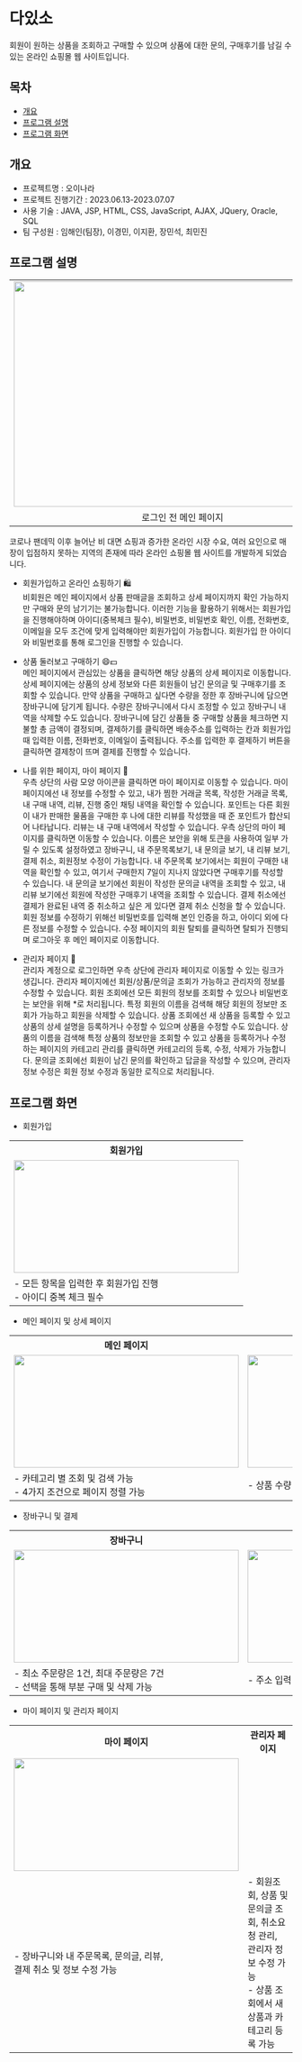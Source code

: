 # 다있소
회원이 원하는 상품을 조회하고 구매할 수 있으며 상품에 대한 문의, 구매후기를 남길 수 있는 온라인 쇼핑몰 웹 사이트입니다.

## 목차
  - [개요](#개요)
  - [프로그램 설명](#프로그램-설명)
  - [프로그램 화면](#프로그램-화면)
## 개요
  - 프로젝트명 : 오이나라
  - 프로젝트 진행기간 : 2023.06.13-2023.07.07
  - 사용 기술 : JAVA, JSP, HTML, CSS, JavaScript, AJAX, JQuery, Oracle, SQL
  - 팀 구성원 : 임해인(팀장), 이경민, 이지환, 장민석, 최민진

## 프로그램 설명
<div align="center">
  <table>
    <tr>
      <td>
        <img src="https://github.com/HaeinLim/DaitsoProject/assets/140698817/4a0a4ce8-de63-4836-aa6f-85bd7a49eff4" width="600" height="400">
      </td>
    </tr>
    <tr>
      <td align="center">로그인 전 메인 페이지</td>
    </tr>
  </table>
</div>
코로나 팬데믹 이후 늘어난 비 대면 쇼핑과 증가한 온라인 시장 수요, 여러 요인으로 매장이 입점하지 못하는 지역의 존재에 따라 온라인 쇼핑몰 웹 사이트를 개발하게 되었습니다.

  - 회원가입하고 온라인 쇼핑하기 🛍️ <br>
    비회원은 메인 페이지에서 상품 판매글을 조회하고 상세 페이지까지 확인 가능하지만 구매와 문의 남기기는 불가능합니다. 이러한 기능을 활용하기 위해서는 회원가입을 진행해야하며
    아이디(중복체크 필수), 비밀번호, 비밀번호 확인, 이름, 전화번호, 이메일을 모두 조건에 맞게 입력해야만 회원가입이 가능합니다. 회원가입 한 아이디와 비밀번호를 통해
    로그인을 진행할 수 있습니다.
    
  - 상품 둘러보고 구매하기 😄💵<br>
    메인 페이지에서 관심있는 상품을 클릭하면 해당 상품의 상세 페이지로 이동합니다. 상세 페이지에는 상품의 상세 정보와 다른 회원들이 남긴 문의글 및 구매후기를 조회할 수 있습니다.
    만약 상품을 구매하고 싶다면 수량을 정한 후 장바구니에 담으면 장바구니에 담기게 됩니다. 수량은 장바구니에서 다시 조정할 수 있고 장바구니 내역을 삭제할 수도 있습니다.
    장바구니에 담긴 상품들 중 구매할 상품을 체크하면 지불할 총 금액이 결정되며, 결제하기를 클릭하면 배송주소를 입력하는 칸과 회원가입 때 입력한 이름, 전화번호, 이메일이 출력됩니다.
    주소를 입력한 후 결제하기 버튼을 클릭하면 결제창이 뜨며 결제를 진행할 수 있습니다.

  - 나를 위한 페이지, 마이 페이지 📃 <br>
    우측 상단의 사람 모양 아이콘을 클릭하면 마이 페이지로 이동할 수 있습니다. 마이 페이지에선 내 정보를 수정할 수 있고, 내가 찜한 거래글 목록, 작성한 거래글 목록,
    내 구매 내역, 리뷰, 진행 중인 채팅 내역을 확인할 수 있습니다. 포인트는 다른 회원이 내가 판매한 물품을 구매한 후 나에 대한 리뷰를 작성했을 때 준 포인트가 
    합산되어 나타납니다. 리뷰는 내 구매 내역에서 작성할 수 있습니다.
    우측 상단의 마이 페이지를 클릭하면 이동할 수 있습니다. 이름은 보안을 위해 토큰을 사용하여 일부 가릴 수 있도록 설정하였고 장바구니, 내 주문목록보기, 내 문의글 보기,
    내 리뷰 보기, 결제 취소, 회원정보 수정이 가능합니다. 내 주문목록 보기에서는 회원이 구매한 내역을 확인할 수 있고, 여기서 구매한지 7일이 지나지 않았다면 구매후기를
    작성할 수 있습니다. 내 문의글 보기에선 회원이 작성한 문의글 내역을 조회할 수 있고, 내 리뷰 보기에선 회원에 작성한 구매후기 내역을 조회할 수 있습니다. 결제 취소에선
    결제가 완료된 내역 중 취소하고 싶은 게 있다면 결제 취소 신청을 할 수 있습니다. 회원 정보를 수정하기 위해선 비밀번호를 입력해 본인 인증을 하고, 아이디 외에 다른 정보를
    수정할 수 있습니다. 수정 페이지의 회원 탈퇴를 클릭하면 탈퇴가 진행되며 로그아웃 후 메인 페이지로 이동합니다.

  - 관리자 페이지 📃 <br>
    관리자 계정으로 로그인하면 우측 상단에 관리자 페이지로 이동할 수 있는 링크가 생깁니다. 관리자 페이지에선 회원/상품/문의글 조회가 가능하고 관리자의 정보를 수정할 수 있습니다.
    회원 조회에선 모든 회원의 정보를 조회할 수 있으나 비밀번호는 보안을 위해 *로 처리됩니다. 특정 회원의 이름을 검색해 해당 회원의 정보만 조회가 가능하고 회원을 삭제할 수 있습니다.
    상품 조회에선 새 상품을 등록할 수 있고 상품의 상세 설명을 등록하거나 수정할 수 있으며 상품을 수정할 수도 있습니다. 상품의 이름을 검색해 특정 상품의 정보만을 조회할 수 있고
    상품을 등록하거나 수정하는 페이지의 카테고리 관리를 클릭하면 카테고리의 등록, 수정, 삭제가 가능합니다.
    문의글 조회에선 회원이 남긴 문의를 확인하고 답글을 작성할 수 있으며, 관리자 정보 수정은 회원 정보 수정과 동일한 로직으로 처리됩니다.

## 프로그램 화면

- 회원가입

<div align="center">
  <table align="center">
      <tr>
        <th>회원가입</th>
      </tr>
      <tr>
        <td>
          <img src="https://github.com/HaeinLim/DaitsoProject/assets/140698817/76c19eac-1f4e-41eb-a6d8-84e4f8a2af4a" width="400" height="200">
        </td>
      </tr>
      <tr>
        <td>
          - 모든 항목을 입력한 후 회원가입 진행<br>
          - 아이디 중복 체크 필수
        </td>
      </tr>
  </table>
</div>

- 메인 페이지 및 상세 페이지

<div align="center">
  <table align="center">
    <tr>
      <th>메인 페이지</th><th>상세 페이지</th><th>문의</th><th>리뷰</th>
    </tr>
    <tr>
      <td>
        <img src="https://github.com/HaeinLim/DaitsoProject/assets/140698817/4a0a4ce8-de63-4836-aa6f-85bd7a49eff4" width="400" height="200">
      </td>
      <td>
        <img src="https://github.com/HaeinLim/DaitsoProject/assets/140698817/a222439a-f9b3-4a3c-a638-f268f0ff5813" width="400" height="200">
      </td>
      <td>
        <img src="https://github.com/HaeinLim/DaitsoProject/assets/140698817/f69f6ea5-7eff-4a74-8287-a4638928593f" width="400" height="200">
      </td>
      <td>
        <img src="https://github.com/HaeinLim/DaitsoProject/assets/140698817/8669573b-6c0c-41b5-9e2b-3631f5cde6da" width="400" height="200">
      </td>
    </tr>
    <tr>
      <td>
        - 카테고리 별 조회 및 검색 가능<br>
        - 4가지 조건으로 페이지 정렬 가능<br>
      </td>
      <td>
        - 상품 수량 선택 후 장바구니 담기 가능<br>
      </td>
      <td>
        - 상품에 대한 문의 작성 및 확인<br>
        - 회원 및 관리자는 답글 작성 가능<br>
      </td>
      <td>
        - 회원이 작성한 리뷰 조회 가능<br>
        - 2가지 조건으로 정렬 가능
      </td>
    </tr>
  </table>
</div>

  - 장바구니 및 결제

<div align="center">
  <table align="center">
    <tr>
      <th>장바구니</th><th>결제</th>
    </tr>
    <tr>
      <td>
        <img src="https://github.com/HaeinLim/DaitsoProject/assets/140698817/a26e75ca-3c4a-451a-8a23-e943ca09649b" width="400" height="200">
      </td>
      <td>
        <img src="https://github.com/HaeinLim/DaitsoProject/assets/140698817/cb1f2ca3-2389-4a2d-b31d-35b648e7b398" width="400" height="200">
      </td>
    </tr>
    <tr>
      <td>
        - 최소 주문량은 1건, 최대 주문량은 7건<br>
        - 선택을 통해 부분 구매 및 삭제 가능
      </td>
      <td>
        - 주소 입력 후 정보 확인 후 결제 진행<br>
      </td>
    </tr>
  </table>
</div>

  - 마이 페이지 및 관리자 페이지

<div align="center">
  <table algin="center">
    <tr>
      <th>마이 페이지</th><th>관리자 페이지</th>
    </tr>
    <tr>
      <td>
        <img src="https://github.com/HaeinLim/DaitsoProject/assets/140698817/ba8e7159-85fe-40d0-a86f-1ebf33c900cb" width="400" height="200">
      </td>
    </tr>
    <tr>
      <td>
        - 장바구니와 내 주문목록, 문의글, 리뷰, <br>
          결제 취소 및 정보 수정 가능
      </td>
      <td>
        - 회원조회, 상품 및 문의글 조회, 취소요청 관리,<br>
          관리자 정보 수정 가능<br>
        - 상품 조회에서 새 상품과 카테고리 등록 가능
      </td>
    </tr>
  </table>
</div>
